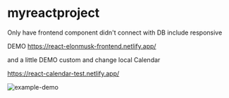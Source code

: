 # myreactproject 

Only have frontend component didn't connect with DB include responsive 

DEMO 
https://react-elonmusk-frontend.netlify.app/



and a little DEMO custom and change local Calendar 

https://react-calendar-test.netlify.app/


![example-demo](https://user-images.githubusercontent.com/63074145/142377876-3f542796-92de-47bb-9384-e2265d2cd107.jpg)
